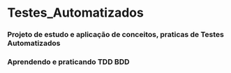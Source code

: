 # Testes_Automatizados

### Projeto de estudo e aplicação de conceitos, praticas de Testes Automatizados
### Aprendendo e praticando TDD BDD 
